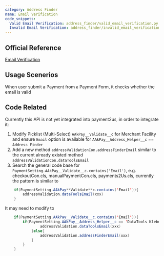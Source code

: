 ```yaml
---
category: Address Finder
name: Email Verification
code_snippets:
  Valid Email Verification: address_finder/valid_email_verification.py
  Invalid Email Verification: address_finder/invalid_email_verification.py
---
```


## Official Reference

[Email Verification](https://addressfinder.com.au/api/email/verification/)

## Usage Scenerios

When user submit a Payment from a Payment Form, it checks whether the email is valid

## Code Related

Currently this API is not yet integrated into payment2us, in order to integrate it:

1. Modify Picklist (Multi-Select) `AAkPay__Validate__c` for Merchant Facility and ensure `Email` option is available for `AAkPay__Address_Helper__c` == `Address Finder`
2. Add a new method `addressValidationCon.addressFinderEmail` similar to the current already existed method `addressValidationCon.dataToolsEmail`
3. Search the general code base for `PaymentSetting.AAkPay__Validate__c.contains('Email')`, e.g. checkoutCon.cls, manualPaymentCon.cls, payments2Us.cls, currently the pattern is similar to

```java
    if(PaymentSetting.AAkPay**Validate**c.contains('Email')){
        addressValidation.dataToolsEmail(xxx)
    }
```

It may need to modify to

```java
    if(PaymentSetting.AAkPay__Validate__c.contains('Email')){
        if(PaymentSetting.AAkPay__Address_Helper__c == 'DataTools Kleber'){
                addressValidation.dataToolsEmail(xxx)
            }else{
                addressValidation.addressFinderEmail(xxx)
            }
        }
    }
```
